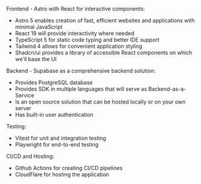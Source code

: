 Frontend - Astro with React for interactive components:
- Astro 5 enables creation of fast, efficient websites and applications with minimal JavaScript
- React 19 will provide interactivity where needed
- TypeScript 5 for static code typing and better IDE support
- Tailwind 4 allows for convenient application styling
- Shadcn/ui provides a library of accessible React components on which we'll base the UI

Backend - Supabase as a comprehensive backend solution:
- Provides PostgreSQL database
- Provides SDK in multiple languages that will serve as Backend-as-a-Service
- Is an open source solution that can be hosted locally or on your own server
- Has built-in user authentication

Testing:
- Vitest for unit and integration testing
- Playwright for end-to-end testing

CI/CD and Hosting:
- Github Actions for creating CI/CD pipelines
- CloudFlare for hosting the application

